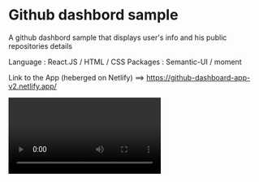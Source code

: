 # Github dashbord sample
A github dashbord sample that displays user's info and his public repositories details


Language : React.JS / HTML / CSS
Packages : Semantic-UI / moment 

Link to the App (heberged on Netlify) ==> https://github-dashboard-app-v2.netlify.app/

![](https://media.giphy.com/media/bIA2LObV9ckj1aDGJW/giphy.mp4)


